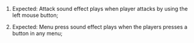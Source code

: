 1. Expected: Attack sound effect plays when player attacks by using the left mouse button;

2. Expected: Menu press sound effect plays when the players presses a button in any menu;

